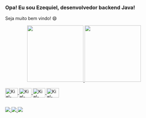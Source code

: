### Opa! Eu sou Ezequiel, desenvolvedor backend Java!

Seja muito bem vindo! 😄

<div align="center">
  <a href="https://github.com/kiel025">
  <img height="180em" src="https://github-readme-stats.vercel.app/api?username=kiel025&show_icons=true&theme=tokyonight&include_all_commits=true&count_private=true"/>
  <img height="180em" src="https://github-readme-stats.vercel.app/api/top-langs/?username=kiel025&layout=compact&langs_count=7&theme=tokyonight"/>
</div>
  
<div style="display: inline_block"><br>
  <img align="center" alt="Kiel-Java" height="30" width="40" src="https://cdn.jsdelivr.net/gh/devicons/devicon/icons/java/java-original.svg" />
  <img align="center" alt="Kiel-Debian" height="30" width="40" src="https://cdn.jsdelivr.net/gh/devicons/devicon/icons/debian/debian-original.svg" />
  <img align="center" alt="Kiel-Bash" height="30" width="40" src="https://cdn.jsdelivr.net/gh/devicons/devicon/icons/bash/bash-original.svg" />
  <img align="center" alt="Kiel-Google" height="30" width="40" src="https://cdn.jsdelivr.net/gh/devicons/devicon/icons/google/google-original.svg" />
</div>

##

<div>
  <a href="https://www.instagram.com/kielssantos/" target="_blank">
    <img src="https://img.shields.io/badge/-Instagram-%23E4405F?style=for-the-badge&logo=instagram&logoColor=white" target="_blank">
  </a>
  <a href="mailto:kiel02505@gmail.com">
    <img src="https://img.shields.io/badge/-Gmail-%23333?style=for-the-badge&logo=gmail&logoColor=white" target="_blank">
  </a>
  <a href="https://www.linkedin.com/in/ezequielssantos" target="_blank">
    <img src="https://img.shields.io/badge/-LinkedIn-%230077B5?style=for-the-badge&logo=linkedin&logoColor=white" target="_blank">
  </a> 
</div>

